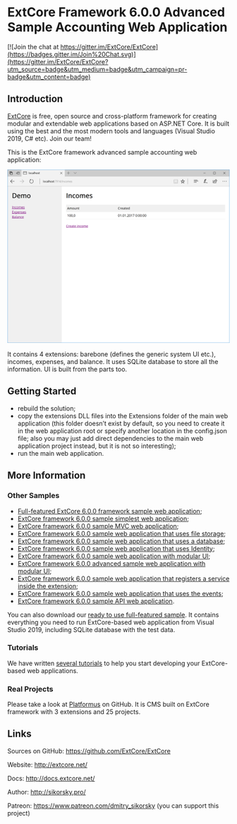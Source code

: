 # ExtCore Framework 6.0.0 Advanced Sample Accounting Web Application

[![Join the chat at https://gitter.im/ExtCore/ExtCore](https://badges.gitter.im/Join%20Chat.svg)](https://gitter.im/ExtCore/ExtCore?utm_source=badge&utm_medium=badge&utm_campaign=pr-badge&utm_content=badge)

## Introduction

[ExtCore](https://github.com/ExtCore/ExtCore) is free, open source and cross-platform framework for creating
modular and extendable web applications based on ASP.NET Core. It is built using the best and the most modern
tools and languages (Visual Studio 2019, C# etc). Join our team!

This is the ExtCore framework advanced sample accounting web application:

![Advanced sample accounting web application](extcore_sample_accounting.png)

It contains 4 extensions: barebone (defines the generic system UI etc.), incomes, expenses, and balance.
It uses SQLite database to store all the information. UI is built from the parts too.

## Getting Started

* rebuild the solution;
* copy the extensions DLL files into the Extensions folder of the main web application (this folder doesn’t exist by default,
so you need to create it in the web application root or specify another location in the config.json file; also you may just
add direct dependencies to the main web application project instead, but it is not so interesting);
* run the main web application.

## More Information

### Other Samples

* [Full-featured ExtCore 6.0.0 framework sample web application](https://github.com/ExtCore/ExtCore-Sample);
* [ExtCore framework 6.0.0 sample simplest web application](https://github.com/ExtCore/ExtCore-Sample-Simplest);
* [ExtCore framework 6.0.0 sample MVC web application](https://github.com/ExtCore/ExtCore-Sample-Mvc);
* [ExtCore framework 6.0.0 sample web application that uses file storage](https://github.com/ExtCore/ExtCore-Sample-FileStorage);
* [ExtCore framework 6.0.0 sample web application that uses a database](https://github.com/ExtCore/ExtCore-Sample-Data);
* [ExtCore framework 6.0.0 sample web application that uses Identity](https://github.com/ExtCore/ExtCore-Sample-Identity);
* [ExtCore framework 6.0.0 sample web application with modular UI](https://github.com/ExtCore/ExtCore-Sample-Modular-Ui);
* [ExtCore framework 6.0.0 advanced sample web application with modular UI](https://github.com/ExtCore/ExtCore-Sample-Modular-Ui-Adv);
* [ExtCore framework 6.0.0 sample web application that registers a service inside the extension](https://github.com/ExtCore/ExtCore-Sample-Service);
* [ExtCore framework 6.0.0 sample web application that uses the events](https://github.com/ExtCore/ExtCore-Sample-Events);
* [ExtCore framework 6.0.0 sample API web application](https://github.com/ExtCore/ExtCore-Sample-Api).

You can also download our [ready to use full-featured sample](http://extcore.net/files/ExtCore-Sample-6.0.0.zip).
It contains everything you need to run ExtCore-based web application from Visual Studio 2019, including SQLite
database with the test data.

### Tutorials

We have written [several tutorials](http://docs.extcore.net/en/latest/getting_started/index.html)
to help you start developing your ExtCore-based web applications.

### Real Projects

Please take a look at [Platformus](https://github.com/Platformus/Platformus) on GitHub. It is CMS
built on ExtCore framework with 3 extensions and 25 projects.

## Links

Sources on GitHub: https://github.com/ExtCore/ExtCore

Website: http://extcore.net/

Docs: http://docs.extcore.net/

Author: http://sikorsky.pro/

Patreon: https://www.patreon.com/dmitry_sikorsky (you can support this project)

